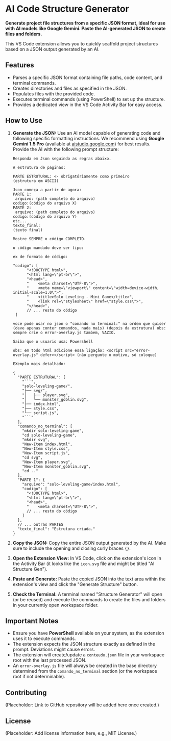 # AI Code Structure Generator

**Generate project file structures from a specific JSON format, ideal for use with AI models like Google Gemini. Paste the AI-generated JSON to create files and folders.**

This VS Code extension allows you to quickly scaffold project structures based on a JSON output generated by an AI.

## Features

*   Parses a specific JSON format containing file paths, code content, and terminal commands.
*   Creates directories and files as specified in the JSON.
*   Populates files with the provided code.
*   Executes terminal commands (using PowerShell) to set up the structure.
*   Provides a dedicated view in the VS Code Activity Bar for easy access.

## How to Use

1.  **Generate the JSON:** Use an AI model capable of generating code and following specific formatting instructions. We recommend using **Google Gemini 1.5 Pro** (available at [aistudio.google.com](https://aistudio.google.com/)) for best results. Provide the AI with the following prompt structure:

    ```text
    Responda em Json seguindo as regras abaixo.

    A estrutura de paginas:

    PARTE ESTRUTURAL: <- obrigatóriamente como primeiro
    (estrutura em ASCII)

    Json começa a partir de agora:
    PARTE 1:
     arquivo: (path completo do arquivo)
    codigo:(código do arquivo X)
    PARTE 2:
     arquivo: (path completo do arquivo)
    codigo:(código do arquivo Y)
    etc...
    texto_final:
    (texto final)

    Mostre SEMPRE o código COMPLETO.

    o código mandado deve ser tipo:

    ex de formato de código:

    "codigo": [
          "<!DOCTYPE html>",
          "<html lang=\"pt-br\">",
          "<head>",
          "    <meta charset=\"UTF-8\">",
          "    <meta name=\"viewport\" content=\"width=device-width, initial-scale=1.0\">",
          "    <title>Solo Leveling - Mini Game</title>",
          "    <link rel=\"stylesheet\" href=\"style.css\">",
          "</head>",
          // ... resto do código
     ]

    voce pode usar no json o "comando no terminal:" na ordem que quiser (deve apenas conter comandos, nada mais) (depois da estrutura) obs: sempre crie o error-overlay.js tambem, VAZIO.

    Saiba que o usuario usa: Powershell

    obs: em todo html adicione essa ligação: <script src="error-overlay.js" defer></script> (não pergunte o motivo, só coloque)

    EXemplo mais detalhado:

    {
      "PARTE ESTRUTURAL": [
        "```",
        "solo-leveling-game/",
        "├── svg/",
        "│   ├── player.svg",
        "│   └── monster_goblin.svg",
        "├── index.html",
        "├── style.css",
        "└── script.js",
        "```"
      ],
      "comando_no_terminal": [
        "mkdir solo-leveling-game",
        "cd solo-leveling-game",
        "mkdir svg",
        "New-Item index.html",
        "New-Item style.css",
        "New-Item script.js",
        "cd svg",
        "New-Item player.svg",
        "New-Item monster_goblin.svg",
        "cd .."
      ],
      "PARTE 1": {
        "arquivo": "solo-leveling-game/index.html",
        "codigo": [
          "<!DOCTYPE html>",
          "<html lang=\"pt-br\">",
          "<head>",
          "    <meta charset=\"UTF-8\">",
          // ... resto do código
        ]
      },
      // ... outras PARTES
      "texto_final": "Estrutura criada."
    }
    ```

2.  **Copy the JSON:** Copy the entire JSON output generated by the AI. Make sure to include the opening and closing curly braces `{}`.
3.  **Open the Extension View:** In VS Code, click on the extension's icon in the Activity Bar (it looks like the `icon.svg` file and might be titled "AI Structure Gen").
4.  **Paste and Generate:** Paste the copied JSON into the text area within the extension's view and click the "Generate Structure" button.
5.  **Check the Terminal:** A terminal named "Structure Generator" will open (or be reused) and execute the commands to create the files and folders in your currently open workspace folder.

## Important Notes

*   Ensure you have **PowerShell** available on your system, as the extension uses it to execute commands.
*   The extension expects the JSON structure exactly as defined in the prompt. Deviations might cause errors.
*   The extension will create/update a `conteudo.json` file in your workspace root with the last processed JSON.
*   An `error-overlay.js` file will always be created in the base directory determined from the `comando_no_terminal` section (or the workspace root if not determinable).

## Contributing

(Placeholder: Link to GitHub repository will be added here once created.)

## License

(Placeholder: Add license information here, e.g., MIT License.)